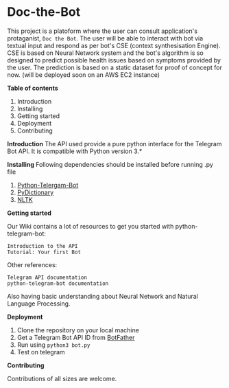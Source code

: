 # Doc-the-Bot

This project is a platoform where the user can consult application's protaganist, `Doc the Bot`. The user will be able to interact with bot via textual input and respond as per bot's CSE (context synthesisation Engine). CSE is based on Neural Network system and the bot's algorithm is so designed to predict possible health issues based on symptoms provided by the user. The prediction is based on a static dataset for proof of concept for now.
(will be deployed soon on an AWS EC2 instance)

<b>Table of contents</b>

1. Introduction
2. Installing
3. Getting started
4. Deployment
5. Contributing

<b>Introduction</b>
The API used provide a pure python interface for the Telegram Bot API. It is compatible with Python version 3.*

<b>Installing</b>
Following dependencies should be installed before running .py file

1. [Python-Telergam-Bot](https://github.com/python-telegram-bot/python-telegram-bot/)
2. [PyDictionary](https://pypi.python.org/pypi/PyDictionary/1.3.9)
3. [NLTK](http://www.nltk.org/)

<b>Getting started</b>

Our Wiki contains a lot of resources to get you started with python-telegram-bot:

    Introduction to the API
    Tutorial: Your first Bot

Other references:

    Telegram API documentation
    python-telegram-bot documentation

Also having basic understanding about Neural Network and Natural Language Processing.

<b>Deployment</b>

1. Clone the repository on your local machine
2. Get a Telegram Bot API ID from [BotFather](https://telegram.me/botfather)
3. Run using `python3 bot.py`
4. Test on telegram
        
<b>Contributing</b>

Contributions of all sizes are welcome.







